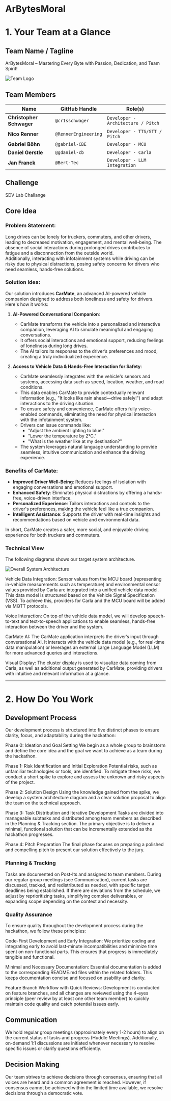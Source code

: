 # ArBytesMoral

# 1. Your Team at a Glance

## Team Name / Tagline  
ArBytesMoral – Mastering Every Byte with Passion, Dedication, and Team Spirit!

![Team Logo](img/ArBytesMoral.jpg)

## Team Members  
| Name                   | GitHub Handle      | Role(s)                |
|------------------------|--------------------|------------------------|
| **Christopher Schwager** | `@cr1sschwager` | `Developer - Architecture / Pitch`   |
| **Nico Renner**        | `@RennerEngineering` | `Developer - TTS/STT / Pitch` |
| **Gabriel Böhn**       | `@gabriel-CBE` | `Developer - MCU` |
| **Daniel Gerstle**     | `@gdaniel-cb` | `Developer - Carla`  |
| **Jan Franck**         | `@Bert-Tec` | `Developer - LLM Integration`    |


## Challenge  
SDV Lab Challange

## Core Idea  

### Problem Statement:  

Long drives can be lonely for truckers, commuters, and other drivers, leading to decreased motivation, engagement, and mental well-being. The absence of social interactions during prolonged drives contributes to fatigue and a disconnection from the outside world.  
Additionally, interacting with infotainment systems while driving can be risky due to physical distractions, posing safety concerns for drivers who need seamless, hands-free solutions.  

### Solution Idea:

Our solution introduces **CarMate**, an advanced AI-powered vehicle companion designed to address both loneliness and safety for drivers. Here's how it works:

1. **AI-Powered Conversational Companion**:  
   - CarMate transforms the vehicle into a personalized and interactive companion, leveraging AI to simulate meaningful and engaging conversations.  
   - It offers social interactions and emotional support, reducing feelings of loneliness during long drives.  
   - The AI tailors its responses to the driver’s preferences and mood, creating a truly individualized experience.

2. **Access to Vehicle Data & Hands-Free Interaction for Safety**:  
   - CarMate seamlessly integrates with the vehicle's sensors and systems, accessing data such as speed, location, weather, and road conditions.  
   - This data enables CarMate to provide contextually relevant information (e.g., "It looks like rain ahead—drive safely!") and adapt interactions to the driving situation.  
   - To ensure safety and convenience, CarMate offers fully voice-enabled commands, eliminating the need for physical interaction with the infotainment system.  
   - Drivers can issue commands like:  
     - "Adjust the ambient lighting to blue."  
     - "Lower the temperature by 2°C."  
     - "What is the weather like at my destination?"  
   - The system leverages natural language understanding to provide seamless, intuitive communication and enhance the driving experience.  

### Benefits of CarMate:
- **Improved Driver Well-Being**: Reduces feelings of isolation with engaging conversations and emotional support.  
- **Enhanced Safety**: Eliminates physical distractions by offering a hands-free, voice-driven interface.  
- **Personalized Experience**: Tailors interactions and controls to the driver's preferences, making the vehicle feel like a true companion.  
- **Intelligent Assistance**: Supports the driver with real-time insights and recommendations based on vehicle and environmental data.  

In short, CarMate creates a safer, more social, and enjoyable driving experience for both truckers and commuters.

### Technical View

The following diagrams shows our target system architecture.

![Overall System Architecture](img/SolutionIdeaTechnicalViewpoint.png)

Vehicle Data Integration:
Sensor values from the MCU board (representing in-vehicle measurements such as temperature) and environmental sensor values provided by Carla are integrated into a unified vehicle data model. This data model is structured based on the Vehicle Signal Specification (VSS). To achieve this, providers for Carla and the MCU board will be added via MQTT protocols.

Voice Interaction:
On top of the vehicle data model, we will develop speech-to-text and text-to-speech applications to enable seamless, hands-free interaction between the driver and the system.

CarMate AI:
The CarMate application interprets the driver’s input through conversational AI. It interacts with the vehicle data model (e.g., for real-time data manipulation) or leverages an external Large Language Model (LLM) for more advanced queries and interactions.

Visual Display:
The cluster display is used to visualize data coming from Carla, as well as additional output generated by CarMate, providing drivers with intuitive and relevant information at a glance.

---

# 2. How Do You Work

## Development Process  
Our development process is structured into five distinct phases to ensure clarity, focus, and adaptability during the hackathon:

Phase 0: Ideation and Goal Setting
We begin as a whole group to brainstorm and define the core idea and the goal we want to achieve as a team during the hackathon.

Phase 1: Risk Identification and Initial Exploration
Potential risks, such as unfamiliar technologies or tools, are identified. To mitigate these risks, we conduct a short spike to explore and assess the unknown and risky aspects of the project.

Phase 2: Solution Design
Using the knowledge gained from the spike, we develop a system architecture diagram and a clear solution proposal to align the team on the technical approach.

Phase 3: Task Distribution and Iterative Development
Tasks are divided into manageable subtasks and distributed among team members as described in the Planning & Tracking section. The primary objective is to deliver a minimal, functional solution that can be incrementally extended as the hackathon progresses.

Phase 4: Pitch Preparation
The final phase focuses on preparing a polished and compelling pitch to present our solution effectively to the jury.

### Planning & Tracking  

Tasks are documented on Post-Its and assigned to team members.
During our regular group meetings (see Communication), current tasks are discussed, tracked, and redistributed as needed, with specific target deadlines being established.
If there are deviations from the schedule, we adjust by reprioritizing tasks, simplifying complex deliverables, or expanding scope depending on the context and necessity.

### Quality Assurance  
To ensure quality throughout the development process during the hackathon, we follow these principles:

Code-First Development and Early Integration:
We prioritize coding and integrating early to avoid last-minute incompatibilities and minimize time spent on non-functional parts. This ensures that progress is immediately tangible and functional.

Minimal and Necessary Documentation:
Essential documentation is added to the corresponding README.md files within the related folders. This keeps documentation concise and focused on usability and clarity.

Feature Branch Workflow with Quick Reviews:
Development is conducted on feature branches, and all changes are reviewed using the 4-eyes principle (peer review by at least one other team member) to quickly maintain code quality and catch potential issues early.

## Communication  

We hold regular group meetings (approximately every 1-2 hours) to align on the current status of tasks and progress (Huddle Meetings).
Additionally, on-demand 1:1 discussions are initiated whenever necessary to resolve specific issues or clarify questions efficiently.

## Decision Making  

Our team strives to achieve decisions through consensus, ensuring that all voices are heard and a common agreement is reached. However, if consensus cannot be achieved within the limited time available, we resolve decisions through a democratic vote.
